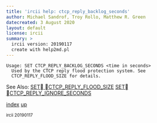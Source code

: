 ```yaml
---
title: 'ircii help: ctcp_reply_backlog_seconds'
author: Michael Sandrof, Troy Rollo, Matthew R. Green
datecreated: 3 August 2020
layout: default
license: ircii
summary: >
  ircii version: 20190117
  create with help2md.pl
---
```

```
Usage: SET CTCP_REPLY_BACKLOG_SECONDS <time in seconds>
  Used by the CTCP reply flood protection system. See
  CTCP_REPLY_FLOOD_SIZE for details.

```
See Also:
  [SET CTCP_REPLY_FLOOD_SIZE](../set/ctcp_reply_flood_size.html)
  [SET CTCP_REPLY_IGNORE_SECONDS](../set/ctcp_reply_ignore_seconds.html)

[index](index.html)
[up](..)

<small> ircii 20190117 </small>
